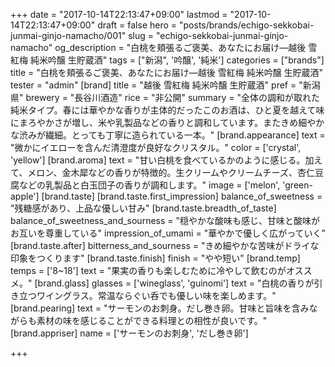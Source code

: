 +++
date = "2017-10-14T22:13:47+09:00"
lastmod = "2017-10-14T22:13:47+09:00"
draft = false
hero = "posts/brands/echigo-sekkobai-junmai-ginjo-namacho/001"
slug = "echigo-sekkobai-junmai-ginjo-namacho"
og_description = "白桃を頬張るご褒美、あなたにお届け—越後 雪紅梅 純米吟醸 生貯蔵酒"
tags = ["新潟", '吟醸', '純米']
categories = ["brands"]
title = "白桃を頬張るご褒美、あなたにお届け—越後 雪紅梅 純米吟醸 生貯蔵酒"
tester = "admin"
[brand]
  title = "越後 雪紅梅 純米吟醸 生貯蔵酒"
  pref = "新潟県"
  brewery = "長谷川酒造"
  rice = "非公開"
  summary = "全体の調和が取れた純米タイプ。春には華やかな香りが主体的だったこのお酒は、ひと夏を越えて味にまろやかさが増し、米や乳製品などの香りと調和しています。またきめ細やかな渋みが繊細。とっても丁寧に造られている一本。"
  [brand.appearance]
    text = "微かにイエローを含んだ清澄度が良好なクリスタル。"
    color = ['crystal', 'yellow']
  [brand.aroma]
    text = "甘い白桃を食べているかのように感じる。加えて、メロン、金木犀などの香りが特徴的。生クリームやクリームチーズ、杏仁豆腐などの乳製品と白玉団子の香りが調和します。"
    image = ['melon', 'green-apple']
  [brand.taste]
    [brand.taste.first_impression]
      balance_of_sweetness = "残糖感があり、上品な優しい甘み"
    [brand.taste.breadth_of_taste]
      balance_of_sweetness_and_sourness = "穏やかな酸味も感じ、甘味と酸味がお互いを尊重している"
      impression_of_umami = "華やかで優しく広がっていく"
    [brand.taste.after]
      bitterness_and_sourness = "きめ細やかな苦味がドライな印象をつくります"
    [brand.taste.finish]
      finish = "やや短い"
  [brand.temp]
    temps = ['8~18']
    text = "果実の香りも楽しむために冷やして飲むのがオススメ。"
  [brand.glass]
    glasses = ['wineglass', 'guinomi']
    text = "白桃の香りが引き立つワイングラス。常温ならぐい呑でも優しい味を楽しめます。"
  [brand.pearing]
    text = "サーモンのお刺身。だし巻き卵。甘味と旨味を含みながらも素材の味を感じることができる料理との相性が良いです。"
  [brand.appriser]
    name = ['サーモンのお刺身', 'だし巻き卵']

+++

